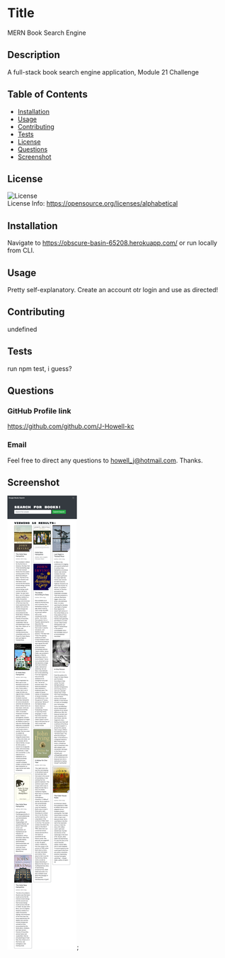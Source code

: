 
  # Title
MERN Book Search Engine

## Description
A full-stack book search engine application, Module 21 Challenge

## Table of Contents
* [Installation](#installation)
* [Usage](#usage)
* [Contributing](#contributing)
* [Tests](#tests)
* [License](#license)
* [Questions](#questions)
* [Screenshot](#screenshot)

## License
![License](https://img.shields.io/badge/license-MIT-green) <br />
License Info: https://opensource.org/licenses/alphabetical 

## Installation
Navigate to https://obscure-basin-65208.herokuapp.com/ or run locally from CLI.

## Usage
Pretty self-explanatory. Create an account otr login and use as directed!

## Contributing
undefined

## Tests
run npm test, i guess?

## Questions 
### GitHub Profile link
https://github.com/github.com/J-Howell-kc <br/>
### Email
Feel free to direct any questions to howell_j@hotmail.com. Thanks.

## Screenshot
![screenshot](client/imgs/obscure-basin-65208.herokuapp.com_.png);